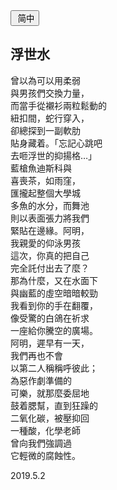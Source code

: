 <div class="poetry-container">

<a href="#/yx/浮世水">
<button class="language-switcher"><i class="fa fa-file-word-o fa-fw"></i>&nbsp;简中</button>
</a>

<!-- <a href="#/ver.cht/yx/浮世水">
<button class="language-switcher"><i class="fa fa-file-word-o fa-fw"></i>&nbsp;繁中</button>
</a> -->

## 浮世水 <span class="footnote" onclick="footnoteFSS()"><i class="fa fa-file-image-o fa-fw pull-right"></i></span>

曾以為可以用柔弱  
與男孩們交換力量，  
而當手從襯衫兩粒鬆動的  
紐扣間，蛇行穿入，  
卻總探到一副軟肋  
貼身藏着。「忘記心跳吧  
去咂浮世的抑揚格…」  
藍槍魚迪斯科與  
喜喪茶，如雨窪，  
匯攏起整個大學城  
多魚的水分，而舞池  
則以表面張力將我們  
緊貼在邊緣。阿明，  
我親愛的仰泳男孩  
這次，你真的把自己  
完全託付出去了麼？  
那為什麼，又在水面下  
與幽藍的虛空暗暗較勁  
我看到你的手在翻覆，  
像受驚的白鴿在祈求  
一座給你騰空的廣場。  
阿明，遲早有一天，  
我們再也不會  
以第二人稱稱呼彼此；  
為惡作劇準備的  
可樂，就那麼委屈地  
鼓着腮幫，直到狂躁的  
二氧化碳，被壓抑回  
一種酸，化學老師  
曾向我們強調過  
它輕微的腐蝕性。  

<div class="time-note">2019.5.2</div>
</div>